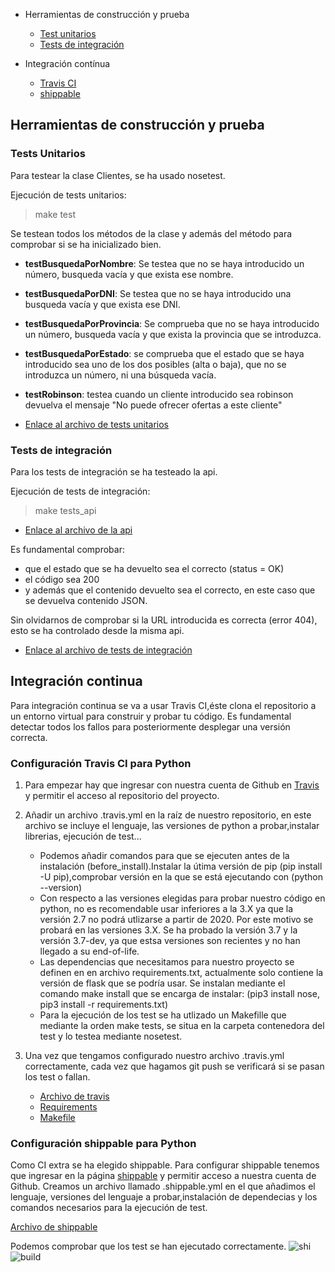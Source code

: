 

* Herramientas de construcción y prueba
  * [Test unitarios](#tests)
  * [Tests de integración](#testsapi)
  
* Integración contínua
  * [Travis CI](#travis)
  * [shippable](#shi)



## Herramientas de construcción y prueba
  <a name="tests"></a>
### Tests Unitarios
Para testear la clase Clientes, se ha usado nosetest.

Ejecución de tests unitarios:
>  make test

Se testean todos los métodos de la clase y además del método para comprobar si se ha inicializado bien.
- **testBusquedaPorNombre**: Se testea que no se haya introducido un número, busqueda vacía y que exista ese nombre.
- **testBusquedaPorDNI**: Se testea que no se haya introducido una busqueda vacía y que exista ese DNI.
- **testBusquedaPorProvincia**:  Se comprueba que no se haya introducido un número, busqueda vacía y que exista la provincia que se introduzca.
- **testBusquedaPorEstado**: se comprueba que el estado que se haya introducido sea uno de los dos posibles (alta o baja), que no se introduzca un número, ni una búsqueda vacía.
- **testRobinson**: testea cuando un cliente introducido sea robinson devuelva el mensaje "No puede ofrecer ofertas a este cliente"

- [Enlace al archivo de tests unitarios](https://github.com/patriciamaldonado/GestEnergy/blob/master/src/tests.py)

  <a name="testsapi"></a>
### Tests de integración
Para los tests de integración se ha testeado la api.

Ejecución de tests de integración:
>  make tests_api
- [Enlace al archivo de la api](https://github.com/patriciamaldonado/GestEnergy/blob/master/src/main.py)


Es fundamental comprobar:
 - que el estado que se ha devuelto sea el correcto (status = OK)
 - el código sea 200
 - y además que el contenido devuelto sea el correcto, en este caso que se devuelva contenido JSON.
 
Sin olvidarnos de comprobar si la URL introducida es correcta (error 404), esto se ha controlado desde la misma api.

- [Enlace al archivo de tests de integración ](https://github.com/patriciamaldonado/GestEnergy/blob/master/src/testapi.py)


<a name="CI"></a>
## Integración continua

Para integración continua se va a usar Travis CI,éste clona el repositorio a un entorno virtual para construir y probar tu código. Es fundamental detectar todos los fallos para posteriormente desplegar una versión correcta.

<a name="travis"></a>
### Configuración Travis CI para Python

1. Para empezar hay que ingresar con nuestra cuenta de Github en [Travis](https://travis-ci.com/) y permitir el acceso al repositorio del proyecto.
2. Añadir un archivo .travis.yml en la raíz de nuestro repositorio, en este archivo se incluye el lenguaje, las versiones de python a probar,instalar librerias, ejecución de test...

      - Podemos añadir comandos para que se ejecuten antes de la instalación (before_install).Instalar la útima versión de pip                  (pip install -U pip),comprobar versión en la que se está ejecutando con (python --version)                     
      - Con respecto a las versiones elegidas para probar nuestro código en python, no es recomendable usar inferiores a la 3.X   ya que la versión 2.7 no podrá utlizarse a partir de 2020. Por este motivo se probará en las versiones 3.X.
      Se ha probado la versión 3.7  y la versión 3.7-dev, ya que estsa versiones son recientes y no han llegado a su end-of-life.
      -  Las dependencias que necesitamos para nuestro proyecto se definen en en archivo requirements.txt, actualmente solo contiene la versión de flask que se podría usar. Se instalan mediante el comando make install  que se encarga de instalar:
      (pip3 install nose, pip3 install -r requirements.txt)
      - Para la ejecución de los test se ha utlizado un Makefille que mediante la orden make tests, se situa en la carpeta contenedora del test y lo testea mediante nosetest.

3. Una vez que tengamos configurado nuestro archivo .travis.yml correctamente, cada vez que hagamos git push se verificará si se pasan los test o fallan.


    - [Archivo de travis](https://github.com/patriciamaldonado/GestEnergy/blob/master/.travis.yml)
    - [Requirements](https://github.com/patriciamaldonado/GestEnergy/blob/master/requirements.txt)
    - [Makefile](https://github.com/patriciamaldonado/GestEnergy/blob/master/Makefile)

<a name="shi"></a>
### Configuración shippable para Python
  Como CI extra se ha elegido shippable.
  Para configurar shippable tenemos que ingresar en la página [shippable](https://app.shippable.com) y permitir acceso a nuestra cuenta de Github.
  Creamos un archivo llamado .shippable.yml en el que añadimos el lenguaje, versiones del lenguaje a probar,instalación de dependecias y los comandos necesarios para la ejecución de test.

  [Archivo de shippable](https://github.com/patriciamaldonado/GestEnergy/blob/master/.shippable.yml)

 Podemos comprobar que los test se han ejecutado correctamente.
   ![shi](shi.jpg)
   ![build](builshi.png)
